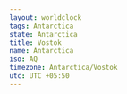 ```yaml
---
layout: worldclock
tags: Antarctica
state: Antarctica
title: Vostok
name: Antarctica
iso: AQ
timezone: Antarctica/Vostok
utc: UTC +05:50
---
```


